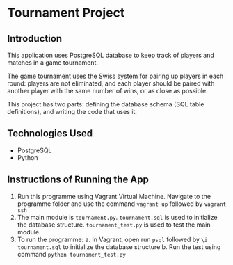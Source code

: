 # Tournament Project

## Introduction
This application uses PostgreSQL database to keep track of players and matches in a game tournament.

The game tournament uses the Swiss system for pairing up players in each round: players are not eliminated, and each player should be paired with another player with the same number of wins, or as close as possible.

This project has two parts: defining the database schema (SQL table definitions), and writing the code that uses it.

## Technologies Used
- PostgreSQL
- Python

## Instructions of Running the App
1. Run this programme using Vagrant Virtual Machine. Navigate to the programme folder and use the command ```vagrant up``` followed by ```vagrant ssh```
2. The main module is ```tournament.py```. ```tournament.sql``` is used to initialize the database structure. ```tournament_test.py``` is used to test the main module.
3. To run the programme:
    a. In Vagrant, open run ```psql``` followed by ```\i tournament.sql``` to initialize the database structure
    b. Run the test using command ```python tournament_test.py```

